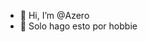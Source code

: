 - 👋 Hi, I’m @Azero
- 👀 Solo hago esto por hobbie

<!---
Azero26/Azero26 is a ✨ special ✨ repository because its `README.md` (this file) appears on your GitHub profile.
You can click the Preview link to take a look at your changes.
--->
